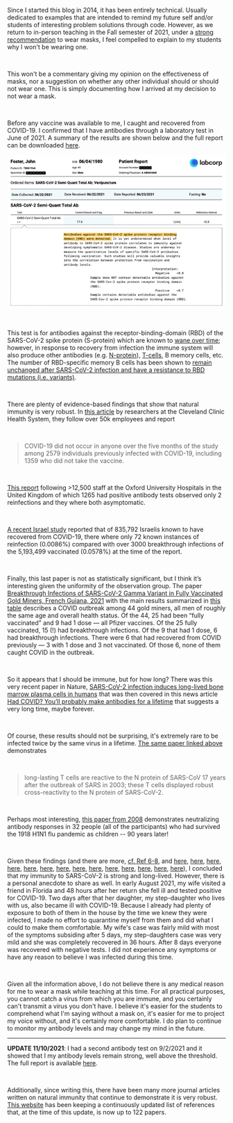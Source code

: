 <!-- 
.. title: Why I'm not wearing a mask (Fall 2021)
.. slug: why-im-not-wearing-a-mask
.. date: 2021-08-25 08:37:11 UTC-05:00
.. tags: 
.. link: 
.. description: 
.. type: text
-->


Since I started this blog in 2014, it has been entirely technical.  Usually
dedicated to examples that are intended to remind my future self and/or 
students of interesting problem solutions through code.  However, as we return to
in-person teaching in the Fall semester of 2021, under a [strong
recommendation](https://protect.utexas.edu/health-and-wellness/) to wear masks,
I feel compelled to explain to my students why I won't be wearing one.

<br/>

This won't be a commentary giving my opinion on the effectiveness of masks, nor
a suggestion on whether any other individual should or should not wear one.
This is simply documenting how I arrived at my decision to not wear a mask.

<br/>

Before any vaccine was available to me, I caught and recovered from COVID-19.
I confirmed that I have antibodies through a laboratory test in June of 2021.
A summary of the results are shown below and the full report can be downloaded
<a href="/files/covid-antibody-results-redacted.pdf" target="_blank">here</a>.  

![image](/files/covid-antibody-report.png)

<br/>

This test is for antibodies against the receptor-binding-domain (RBD) of the 
SARS-CoV-2 spike protein (S-protein) which are known to [wane over time](https://www.nature.com/articles/s41586-021-03207-w); however, 
in response to recovery from infection the immune system will also produce 
other antibodies (e.g. [N-protein](https://www.nature.com/articles/s41598-021-83108-0)), [T-cells](https://www.nature.com/articles/s41586-020-2550-z), B memory cells, etc. The number of RBD-specific memory B cells has been shown to [remain unchanged after
SARS-CoV-2 infection and have a resistance to RBD mutations (i.e. variants)](https://www.nature.com/articles/s41586-021-03207-w).

<br/>

There are plenty of evidence-based findings that show that natural immunity is
very robust.  In [this
article](https://www.medrxiv.org/content/10.1101/2021.06.01.21258176v3) by
researchers at the Cleveland Clinic Health System, they follow over 50k
employees and report  

<br/>

>COVID-19 did not occur in anyone over the five months of the study among 2579 individuals previously infected with COVID-19, including 1359 who did not take the vaccine.

<br/>

[This report](https://www.nejm.org/doi/full/10.1056/NEJMoa2034545?query=recirc_mostViewed_railB_article) following >12,500 staff at the Oxford University 
Hospitals in the United Kingdom of which 1265 had positive antibody tests observed only 2 reinfections and they where both asymptomatic.

<br/>

[A recent Israel
study](https://www.israelnationalnews.com/News/News.aspx/309762) reported that of 835,792 Israelis known 
to have recovered from COVID-19, there where only 72 known instances of
reinfection (0.0086%) compared with over 3000 breakthrough infections of the
5,193,499 vaccinated (0.0578%) at the time of the report.

<br/>

Finally, this last paper is not as statistically significant, but I think it’s interesting given the uniformity of the observation group. The paper [Breakthrough Infections of SARS-CoV-2 Gamma Variant in Fully Vaccinated Gold Miners, French Guiana, 2021](https://wwwnc.cdc.gov/eid/article/27/10/21-1427_article) with the main results summarized in [this table](https://wwwnc.cdc.gov/eid/article/27/10/21-1427-t1) describes a COVID outbreak among 44 gold miners, all men of roughly the same age and overall health status. Of the 44, 25 had been “fully vaccinated” and 9 had 1 dose — all Pfizer vaccines. Of the 25 fully vaccinated, 15 (!) had breakthrough infections. Of the 9 that had 1 dose, 6 had breakthrough infections. There were 6 that had recovered from COVID previously — 3 with 1 dose and 3 not vaccinated. Of those 6, none of them caught COVID in the outbreak.

<br/>

So it appears that I should be immune, but for how long? There was this very recent paper in Nature, [SARS-CoV-2 infection induces long-lived bone marrow plasma cells in humans](https://www.nature.com/articles/s41586-021-03647-4) that was then covered in this news article [Had COVID? You’ll probably make antibodies for a lifetime](https://www.nature.com/articles/d41586-021-01442-9) that suggests a very long time, maybe forever.

<br/>

Of course, these results should not be surprising, it's extremely rare to be
infected twice by the same virus in a lifetime.  [The same paper linked above
](https://www.nature.com/articles/s41586-020-2550-z) demonstrates  

<br/>

>long-lasting T cells are reactive to the N protein of SARS-CoV 17 years after the outbreak of SARS in 2003; these T cells displayed robust cross-reactivity to the N protein of SARS-CoV-2.

<br/>

Perhaps most interesting, [this paper from 2008](https://www.nature.com/articles/nature07231) demonstrates neutralizing
antibody responses in 32 people (all of the participants)  who had survived the
1918 H1N1 flu pandemic as children -- 90 years later!

<br/>

Given these findings (and there are more, [cf. Ref 6-8](https://www.medrxiv.org/content/10.1101/2021.06.01.21258176v3), and [here](https://papers.ssrn.com/sol3/papers.cfm?abstract_id=3838993), [here](https://papers.ssrn.com/sol3/papers.cfm?abstract_id=3838993), [here](https://doi.org/10.1016/j.xcrm.2021.100354), [here](https://www.biorxiv.org/content/10.1101/2021.07.14.452381v1), [here](https://www.biorxiv.org/content/10.1101/2021.05.12.443888v1), [here](https://www.medrxiv.org/content/10.1101/2021.08.19.21262111v1), [here](https://www.ncbi.nlm.nih.gov/pmc/articles/PMC8209951/pdf/RMV-9999-e2260.pdf), [here](https://doi.org/10.1016/j.eclinm.2021.100861), [here](https://www.medrxiv.org/content/10.1101/2021.04.20.21255670v1), [here](https://www.medrxiv.org/content/10.1101/2021.05.11.21256578v1), [here](https://rupress.org/jem/article/218/5/e20202617/211835/Highly-functional-virus-specific-cellular-immune), [here](https://www.nature.com/articles/s41467-021-24377-1?utm_source=other&utm_medium=other&utm_content=null&utm_campaign=JRCN_1_LW01_CN_natureOA_article_paid_XMOL), [here](https://www.biorxiv.org/content/10.1101/2021.07.29.454333v1), [here](https://www.biorxiv.org/content/10.1101/2021.03.22.436441v1)), I concluded that my immunity to
SARS-CoV-2 is strong and long-lived.  However, there is a personal anecdote to share as well.  In early
August 2021, my wife visited a friend in Florida and 48 hours after her return
she fell ill and tested positive for COVID-19.  Two days after that her
daughter, my step-daughter who lives with us, also became ill with COVID-19.  Because 
I already had plenty of exposure to both of them in the house by
the time we knew they were infected, I made no effort to quarantine myself from
them and did what I could to make them comfortable.  My wife's case was fairly
mild with most of the symptoms subsiding after 5 days, my step-daughters case
was very mild and she was completely recovered in 36 hours.  After 8 days everyone 
was recovered with negative tests.  I did not experience any symptoms or have any reason to
believe I was infected during this time.

<br/>

Given all the information above, I do not believe there is any medical reason
for me to wear a mask while teaching at this time.  For all practical purposes, you cannot
catch a virus from which you are immune, and you certainly can't transmit a virus you don't have.
I believe it's easier for the students
to comprehend what I'm saying without a mask on, it's easier for me to 
project my voice without, and it's certainly more comfortable.  I do plan to
continue to monitor my antibody levels and may change my mind in the future.

---

**UPDATE 11/10/2021**: I had a second antibody test on 9/2/2021 and it showed
that I my antibody levels remain strong, well above the threshold.  The full report 
is available <a href="/files/covid-antibody-results-redacted-2.pdf" target="_blank">here</a>.

<br/>

Additionally, since writing this, there have been many more journal articles
written on natural immunity that continue to demonstrate it is very robust.  [This
website](https://brownstone.org/articles/79-research-studies-affirm-naturally-acquired-immunity-to-covid-19-documented-linked-and-quoted/) has been keeping a continuously updated list of references that, at the time of this update,
is now up to 122 papers.
